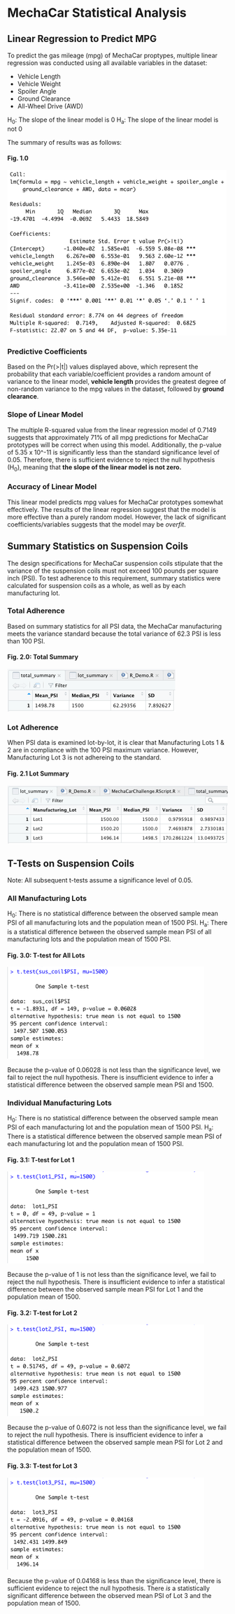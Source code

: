 # MechaCar Statistical Analysis

## Linear Regression to Predict MPG

To predict the gas mileage (mpg) of MechaCar proptypes, multiple linear regression was conducted using all available variables in the dataset:

- Vehicle Length
- Vehicle Weight
- Spoiler Angle
- Ground Clearance
- All-Wheel Drive (AWD)

H<sub>0</sub>: The slope of the linear model is 0
H<sub>a</sub>: The slope of the linear model is not 0

The summary of results was as follows:

#### Fig. 1.0
![MechaCar_LinReg_Summary](https://github.com/amberteets/MechaCar-Statistical-Analysis/blob/main/Resources/MechaCar_LinReg_Sum.png)

### Predictive Coefficients
Based on the Pr(>|t|) values displayed above, which represent the probability that each variable/coefficient provides a random amount of variance to the linear model, **vehicle length** provides the greatest degree of non-random variance to the mpg values in the dataset, followed by **ground clearance**. 

### Slope of Linear Model
The multiple R-squared value from the linear regression model of 0.7149 suggests that approximately 71% of all mpg predictions for MechaCar prototypes will be correct when using this model. Additionally, the p-value of 5.35 x 10^-11 is significantly less than the standard significance level of 0.05. Therefore, there is sufficient evidence to reject the null hypothesis (H<sub>0</sub>), meaning that **the slope of the linear model is not zero.**

### Accuracy of Linear Model
This linear model predicts mpg values for MechaCar prototypes somewhat effectively. The results of the linear regression suggest that the model is more effective than a purely random model. However, the lack of significant coefficients/variables suggests that the model may be *overfit*. 

## Summary Statistics on Suspension Coils

The design specifications for MechaCar suspension coils stipulate that the variance of the suspension coils must not exceed 100 pounds per square inch (PSI). To test adherence to this requirement, summary statistics were calculated for suspension coils as a whole, as well as by each manufacturing lot.

### Total Adherence

Based on summary statistics for all PSI data, the MechaCar manufacturing meets the variance standard because the total variance of 62.3 PSI is less than 100 PSI.

#### Fig. 2.0: Total Summary
<kbd> <img src="https://github.com/amberteets/MechaCar-Statistical-Analysis/blob/main/Resources/total_summary.png" /> <kbd>

### Lot Adherence

When PSI data is examined lot-by-lot, it is clear that Manufacturing Lots 1 & 2 are in compliance with the 100 PSI maximum variance. However, Manufacturing Lot 3 is not adhereing to the standard.

#### Fig. 2.1 Lot Summary
<kbd> <img src="https://github.com/amberteets/MechaCar-Statistical-Analysis/blob/main/Resources/lot_summary.png" /> <kbd>
  
## T-Tests on Suspension Coils

Note: All subsequent t-tests assume a significance level of 0.05.

### All Manufacturing Lots
H<sub>0</sub>: There is no statistical difference between the observed sample mean PSI of all manufacturing lots and the population mean of 1500 PSI.
H<sub>a</sub>: There is a statistical difference between the observed sample mean PSI of all manufacturing lots and the population mean of 1500 PSI.

#### Fig. 3.0: T-test for All Lots
<kbd> <img src="https://github.com/amberteets/MechaCar-Statistical-Analysis/blob/main/Resources/ttest_all.png" /> <kbd>
  
Because the p-value of 0.06028 is not less than the significance level, we fail to reject the null hypothesis. There is insufficient evidence to infer a statistical difference between the observed sample mean PSI and 1500.

### Individual Manufacturing Lots
H<sub>0</sub>: There is no statistical difference between the observed sample mean PSI of each manufacturing lot and the population mean of 1500 PSI.
H<sub>a</sub>: There is a statistical difference between the observed sample mean PSI of each manufacturing lot and the population mean of 1500 PSI.

#### Fig. 3.1: T-test for Lot 1
<kbd> <img src="https://github.com/amberteets/MechaCar-Statistical-Analysis/blob/main/Resources/ttest_lot1.png" /> <kbd>
  
Because the p-value of 1 is not less than the significance level, we fail to reject the null hypothesis. There is insufficient evidence to infer a statistical difference between the observed sample mean PSI for Lot 1 and the population mean of 1500.

#### Fig. 3.2: T-test for Lot 2
<kbd> <img src="https://github.com/amberteets/MechaCar-Statistical-Analysis/blob/main/Resources/ttest_lot2.png" /> <kbd>
  
Because the p-value of 0.6072 is not less than the significance level, we fail to reject the null hypothesis. There is insufficient evidence to infer a statistical difference between the observed sample mean PSI for Lot 2 and the population mean of 1500.

#### Fig. 3.3: T-test for Lot 3
<kbd> <img src="https://github.com/amberteets/MechaCar-Statistical-Analysis/blob/main/Resources/ttest_lot3.png" /> <kbd>
  
Because the p-value of 0.04168 is less than the significance level, there is sufficient evidence to reject the null hypothesis. There *is* a statistically significant difference between the observed mean PSI of Lot 3 and the population mean of 1500.
